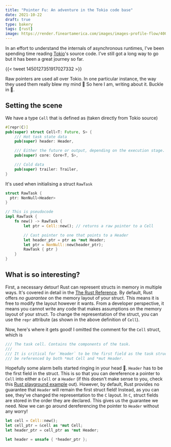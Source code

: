 ```yaml
---
title: "Pointer Fu: An adventure in the Tokio code base"
date: 2021-10-22
draft: true
type: bakery
tags: [rust]
image: https://render.fineartamerica.com/images/images-profile-flow/400/images/artworkimages/mediumlarge/1/native-arrows-bri-b.jpg
---
```


[Tokio]: https://tokio.rs/

In an effort to understand the internals of asynchronous runtimes, I've been spending time reading [Tokio]'s
source code. I've still got a long way to go but it has been a great journey so far.

{{< tweet 1450127351917027332 >}}

Raw pointers are used all over Tokio. In one particular instance, the way they used them really blew
my mind 🤯 So here I am, writing about it. Buckle in 💺.

## Setting the scene

We have a type `Cell` that is defined as (taken directly from Tokio source)

```rust
#[repr(C)]
pub(super) struct Cell<T: Future, S> {
    /// Hot task state data
    pub(super) header: Header,

    /// Either the future or output, depending on the execution stage.
    pub(super) core: Core<T, S>,

    /// Cold data
    pub(super) trailer: Trailer,
}
```

It's used when initialising a struct `RawTask`

```rust
struct RawTask {
  ptr: NonNull<Header>
}

// This is pseudocode
impl RawTask {
    fn new() -> RawTask {
        let ptr = Cell::new(); // returns a raw pointer to a Cell

        // Cast pointer to one that points to a Header
        let header_ptr = ptr as *mut Header;
        let ptr = NonNull::new(header_ptr); 
        RawTask { ptr }
    }
}
```

## What is so interesting?

First, a necessary detour! Rust can represent structs in memory in multiple ways. It's covered
in detail in the [The Rust Reference](https://doc.rust-lang.org/reference/type-layout.html#representations).
By default, Rust offers *no guarantee* on the memory layout of your struct. This means it is free to
modify the layout however it wants. From a developer perspective, it means you cannot write any code
that makes assumptions on the memory layout of your struct. To change the representation of the struct,
you can use the `repr` attribute (as shown in the above definition of `Cell`).

Now, here's where it gets good! I omitted the comment for the `Cell` struct, which is

```rust
/// The task cell. Contains the components of the task.
///
/// It is critical for `Header` to be the first field as the task structure will
/// be referenced by both *mut Cell and *mut Header.
```

Hopefully some alarm bells started ringing in your head 🚨. `Header` has to be the first field in the
struct. This is so that you can dereference a pointer to `Cell` into either a `Cell` or a `Header` (if
this doesn't make sense to you, check this [Rust playground example](https://play.rust-lang.org/?version=nightly&mode=debug&edition=2021&gist=8451396f7892fb3330900d1b5a086997)
out). However, by default, Rust provides no guarantee that `Header` will remain the first struct field!
Instead, as you can see, they've changed the representation to the `C` layout. In `C`, struct fields
are stored in the order they are declared. This gives us the guarantee we need. Now we can go around
dereferencing the pointer to `Header` without any worry!

```rust
let cell = Cell::new();
let cell_ptr = &cell as *mut Cell;
let header_ptr = cell_ptr as *mut Header;

let header = unsafe { *header_ptr };
```

